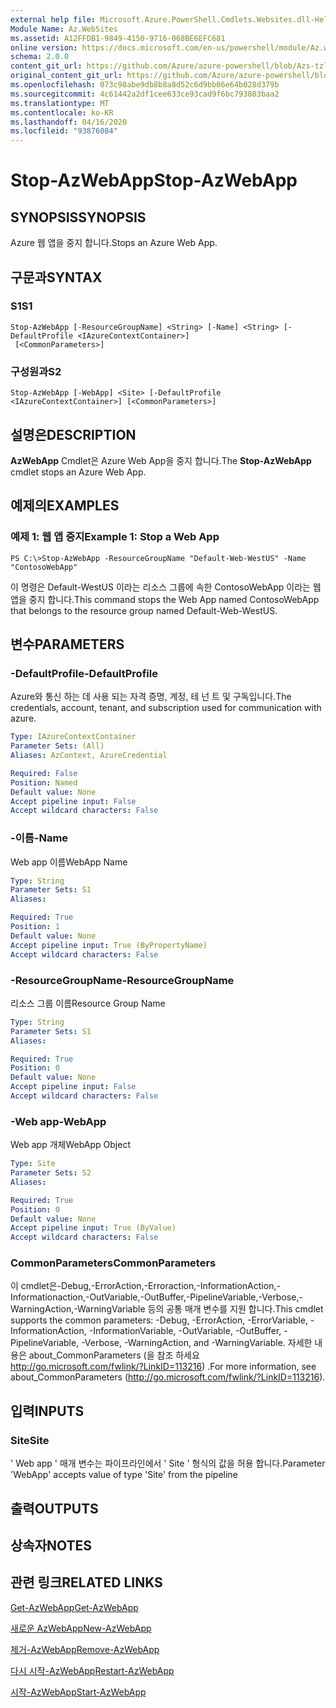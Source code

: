 ```yaml
---
external help file: Microsoft.Azure.PowerShell.Cmdlets.Websites.dll-Help.xml
Module Name: Az.WebSites
ms.assetid: A12FFDB1-9849-4150-9716-068BE6EFC681
online version: https://docs.microsoft.com/en-us/powershell/module/Az.websites/stop-Azwebapp
schema: 2.0.0
content_git_url: https://github.com/Azure/azure-powershell/blob/Azs-tzl/src/Websites/Websites/help/Stop-AzWebApp.md
original_content_git_url: https://github.com/Azure/azure-powershell/blob/Azs-tzl/src/Websites/Websites/help/Stop-AzWebApp.md
ms.openlocfilehash: 073c98abe9db8b8a8d52c6d9bb06e64b028d379b
ms.sourcegitcommit: 4c61442a2df1cee633ce93cad9f6bc793803baa2
ms.translationtype: MT
ms.contentlocale: ko-KR
ms.lasthandoff: 04/16/2020
ms.locfileid: "93876084"
---
```

# <span data-ttu-id="75eed-101">Stop-AzWebApp</span><span class="sxs-lookup"><span data-stu-id="75eed-101">Stop-AzWebApp</span></span>

## <span data-ttu-id="75eed-102">SYNOPSIS</span><span class="sxs-lookup"><span data-stu-id="75eed-102">SYNOPSIS</span></span>
<span data-ttu-id="75eed-103">Azure 웹 앱을 중지 합니다.</span><span class="sxs-lookup"><span data-stu-id="75eed-103">Stops an Azure Web App.</span></span>

## <span data-ttu-id="75eed-104">구문과</span><span class="sxs-lookup"><span data-stu-id="75eed-104">SYNTAX</span></span>

### <span data-ttu-id="75eed-105">S1</span><span class="sxs-lookup"><span data-stu-id="75eed-105">S1</span></span>
```
Stop-AzWebApp [-ResourceGroupName] <String> [-Name] <String> [-DefaultProfile <IAzureContextContainer>]
 [<CommonParameters>]
```

### <span data-ttu-id="75eed-106">구성원과</span><span class="sxs-lookup"><span data-stu-id="75eed-106">S2</span></span>
```
Stop-AzWebApp [-WebApp] <Site> [-DefaultProfile <IAzureContextContainer>] [<CommonParameters>]
```

## <span data-ttu-id="75eed-107">설명은</span><span class="sxs-lookup"><span data-stu-id="75eed-107">DESCRIPTION</span></span>
<span data-ttu-id="75eed-108">**AzWebApp** Cmdlet은 Azure Web App을 중지 합니다.</span><span class="sxs-lookup"><span data-stu-id="75eed-108">The **Stop-AzWebApp** cmdlet stops an Azure Web App.</span></span>

## <span data-ttu-id="75eed-109">예제의</span><span class="sxs-lookup"><span data-stu-id="75eed-109">EXAMPLES</span></span>

### <span data-ttu-id="75eed-110">예제 1: 웹 앱 중지</span><span class="sxs-lookup"><span data-stu-id="75eed-110">Example 1: Stop a Web App</span></span>
```
PS C:\>Stop-AzWebApp -ResourceGroupName "Default-Web-WestUS" -Name "ContosoWebApp"
```

<span data-ttu-id="75eed-111">이 명령은 Default-WestUS 이라는 리소스 그룹에 속한 ContosoWebApp 이라는 웹 앱을 중지 합니다.</span><span class="sxs-lookup"><span data-stu-id="75eed-111">This command stops the Web App named ContosoWebApp that belongs to the resource group named Default-Web-WestUS.</span></span>

## <span data-ttu-id="75eed-112">변수</span><span class="sxs-lookup"><span data-stu-id="75eed-112">PARAMETERS</span></span>

### <span data-ttu-id="75eed-113">-DefaultProfile</span><span class="sxs-lookup"><span data-stu-id="75eed-113">-DefaultProfile</span></span>
<span data-ttu-id="75eed-114">Azure와 통신 하는 데 사용 되는 자격 증명, 계정, 테 넌 트 및 구독입니다.</span><span class="sxs-lookup"><span data-stu-id="75eed-114">The credentials, account, tenant, and subscription used for communication with azure.</span></span>

```yaml
Type: IAzureContextContainer
Parameter Sets: (All)
Aliases: AzContext, AzureCredential

Required: False
Position: Named
Default value: None
Accept pipeline input: False
Accept wildcard characters: False
```

### <span data-ttu-id="75eed-115">-이름</span><span class="sxs-lookup"><span data-stu-id="75eed-115">-Name</span></span>
<span data-ttu-id="75eed-116">Web app 이름</span><span class="sxs-lookup"><span data-stu-id="75eed-116">WebApp Name</span></span>

```yaml
Type: String
Parameter Sets: S1
Aliases: 

Required: True
Position: 1
Default value: None
Accept pipeline input: True (ByPropertyName)
Accept wildcard characters: False
```

### <span data-ttu-id="75eed-117">-ResourceGroupName</span><span class="sxs-lookup"><span data-stu-id="75eed-117">-ResourceGroupName</span></span>
<span data-ttu-id="75eed-118">리소스 그룹 이름</span><span class="sxs-lookup"><span data-stu-id="75eed-118">Resource Group Name</span></span>

```yaml
Type: String
Parameter Sets: S1
Aliases: 

Required: True
Position: 0
Default value: None
Accept pipeline input: False
Accept wildcard characters: False
```

### <span data-ttu-id="75eed-119">-Web app</span><span class="sxs-lookup"><span data-stu-id="75eed-119">-WebApp</span></span>
<span data-ttu-id="75eed-120">Web app 개체</span><span class="sxs-lookup"><span data-stu-id="75eed-120">WebApp Object</span></span>

```yaml
Type: Site
Parameter Sets: S2
Aliases: 

Required: True
Position: 0
Default value: None
Accept pipeline input: True (ByValue)
Accept wildcard characters: False
```

### <span data-ttu-id="75eed-121">CommonParameters</span><span class="sxs-lookup"><span data-stu-id="75eed-121">CommonParameters</span></span>
<span data-ttu-id="75eed-122">이 cmdlet은-Debug,-ErrorAction,-Erroraction,-InformationAction,-Informationaction,-OutVariable,-OutBuffer,-PipelineVariable,-Verbose,-WarningAction,-WarningVariable 등의 공통 매개 변수를 지원 합니다.</span><span class="sxs-lookup"><span data-stu-id="75eed-122">This cmdlet supports the common parameters: -Debug, -ErrorAction, -ErrorVariable, -InformationAction, -InformationVariable, -OutVariable, -OutBuffer, -PipelineVariable, -Verbose, -WarningAction, and -WarningVariable.</span></span> <span data-ttu-id="75eed-123">자세한 내용은 about_CommonParameters (을 참조 하세요 http://go.microsoft.com/fwlink/?LinkID=113216) .</span><span class="sxs-lookup"><span data-stu-id="75eed-123">For more information, see about_CommonParameters (http://go.microsoft.com/fwlink/?LinkID=113216).</span></span>

## <span data-ttu-id="75eed-124">입력</span><span class="sxs-lookup"><span data-stu-id="75eed-124">INPUTS</span></span>

### <span data-ttu-id="75eed-125">Site</span><span class="sxs-lookup"><span data-stu-id="75eed-125">Site</span></span>
<span data-ttu-id="75eed-126">' Web app ' 매개 변수는 파이프라인에서 ' Site ' 형식의 값을 허용 합니다.</span><span class="sxs-lookup"><span data-stu-id="75eed-126">Parameter 'WebApp' accepts value of type 'Site' from the pipeline</span></span>

## <span data-ttu-id="75eed-127">출력</span><span class="sxs-lookup"><span data-stu-id="75eed-127">OUTPUTS</span></span>

## <span data-ttu-id="75eed-128">상속자</span><span class="sxs-lookup"><span data-stu-id="75eed-128">NOTES</span></span>

## <span data-ttu-id="75eed-129">관련 링크</span><span class="sxs-lookup"><span data-stu-id="75eed-129">RELATED LINKS</span></span>

[<span data-ttu-id="75eed-130">Get-AzWebApp</span><span class="sxs-lookup"><span data-stu-id="75eed-130">Get-AzWebApp</span></span>](./Get-AzWebApp.md)

[<span data-ttu-id="75eed-131">새로운 AzWebApp</span><span class="sxs-lookup"><span data-stu-id="75eed-131">New-AzWebApp</span></span>](./New-AzWebApp.md)

[<span data-ttu-id="75eed-132">제거-AzWebApp</span><span class="sxs-lookup"><span data-stu-id="75eed-132">Remove-AzWebApp</span></span>](./Remove-AzWebApp.md)

[<span data-ttu-id="75eed-133">다시 시작-AzWebApp</span><span class="sxs-lookup"><span data-stu-id="75eed-133">Restart-AzWebApp</span></span>](./Restart-AzWebApp.md)

[<span data-ttu-id="75eed-134">시작-AzWebApp</span><span class="sxs-lookup"><span data-stu-id="75eed-134">Start-AzWebApp</span></span>](./Start-AzWebApp.md)


